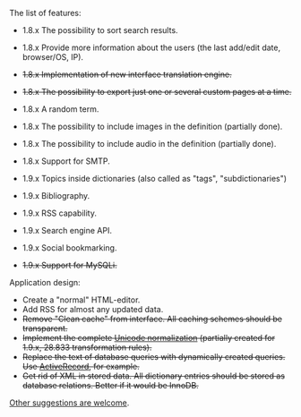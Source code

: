 The list of features:

  * 1.8.x The possibility to sort search results.
  * 1.8.x Provide more information about the users (the last add/edit date, browser/OS, IP).
  * ~~1.8.x Implementation of new interface translation engine.~~
  * ~~1.8.x The possibility to export just one or several custom pages at a time.~~
  * 1.8.x A random term.
  * 1.8.x The possibility to include images in the definition (partially done).
  * 1.8.x The possibility to include audio in the definition (partially done).
  * 1.8.x Support for SMTP.

  * 1.9.x Topics inside dictionaries (also called as "tags", "subdictionaries")
  * 1.9.x Bibliography.
  * 1.9.x RSS capability.
  * 1.9.x Search engine API.
  * 1.9.x Social bookmarking.
  * ~~1.9.x Support for MySQLi.~~

Application design:

  * Create a "normal" HTML-editor.
  * Add RSS for almost any updated data.
  * ~~Remove "Clean cache" from interface. All caching schemes should be transparent.~~
  * ~~Implement the complete [Unicode normalization](http://en.wikipedia.org/wiki/Unicode_normalization) (partially created for 1.9.x, 28.833 transformation rules).~~
  * ~~Replace the text of database queries with dynamically created queries. Use [ActiveRecord](http://en.wikipedia.org/wiki/Active_record_pattern), for example.~~
  * ~~Get rid of XML in stored data. All dictionary entries should be stored as database relations. Better if it would be InnoDB.~~

[Other suggestions are welcome](http://wwwguru.net/glossword/demo/index.php/viewpage/Feedback.xhtml).